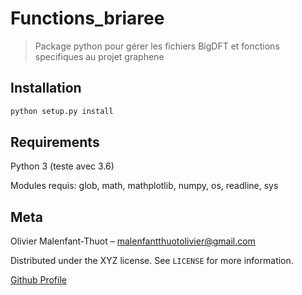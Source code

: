 # Functions\_briaree
> Package python pour gérer les fichiers BigDFT et fonctions specifiques au projet graphene


## Installation

```sh
python setup.py install
```

## Requirements

Python 3 (teste avec 3.6)

Modules requis: glob, math, mathplotlib, numpy, os, readline, sys


## Meta

Olivier Malenfant-Thuot – malenfantthuotolivier@gmail.com

Distributed under the XYZ license. See ``LICENSE`` for more information.

[Github Profile](https://github.com/OMalenfantThuot)
